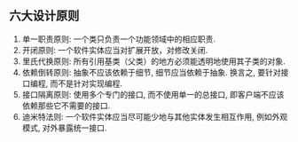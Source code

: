 ## 六大设计原则

1. 单一职责原则: 一个类只负责一个功能领域中的相应职责.
2. 开闭原则: 一个软件实体应当对扩展开放，对修改关闭.
3. 里氏代换原则: 所有引用基类（父类）的地方必须能透明地使用其子类的对象.
4. 依赖倒转原则: 抽象不应该依赖于细节, 细节应当依赖于抽象. 换言之, 要针对接口编程, 而不是针对实现编程.
5. 接口隔离原则: 使用多个专门的接口, 而不使用单一的总接口, 即客户端不应该依赖那些它不需要的接口.
6. 迪米特法则: 一个软件实体应当尽可能少地与其他实体发生相互作用, 例如外观模式, 对外暴露统一接口.
